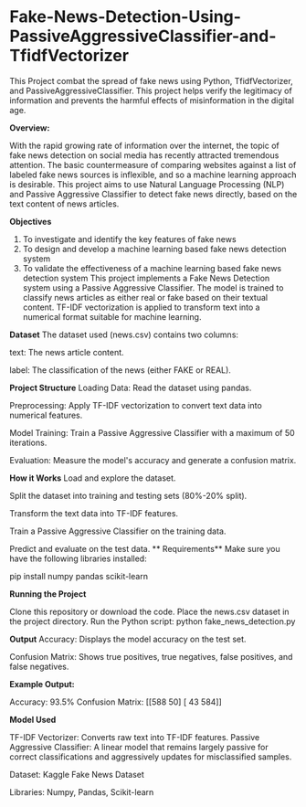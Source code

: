 # Fake-News-Detection-Using-PassiveAggressiveClassifier-and-TfidfVectorizer
This Project combat the spread of fake news using Python, TfidfVectorizer, and PassiveAggressiveClassifier. This project helps verify the legitimacy of information and prevents the harmful effects of misinformation in the digital age.

**Overview:**

With the rapid growing rate of information over the internet, the topic of fake news detection on social media has recently attracted tremendous attention. The basic countermeasure of comparing websites against a list of labeled fake news sources is inflexible, and so a machine learning approach is desirable. This project aims to use Natural Language Processing (NLP) and Passive Aggressive Classifier to detect fake news directly, based on the text content of news articles.

**Objectives**
1. To investigate and identify the key features of fake news
2. To design and develop a machine learning based fake news detection system
3. To validate the effectiveness of a machine learning based fake news detection system
This project implements a Fake News Detection system using a Passive Aggressive Classifier. The model is trained to classify news articles as either real or fake based on their textual content. TF-IDF vectorization is applied to transform text into a numerical format suitable for machine learning.

**Dataset**
The dataset used (news.csv) contains two columns:

text: The news article content.

label: The classification of the news (either FAKE or REAL).

**Project Structure**
Loading Data: Read the dataset using pandas.

Preprocessing: Apply TF-IDF vectorization to convert text data into numerical features.

Model Training: Train a Passive Aggressive Classifier with a maximum of 50 iterations.

Evaluation: Measure the model's accuracy and generate a confusion matrix.

**How it Works**
Load and explore the dataset.

Split the dataset into training and testing sets (80%-20% split).

Transform the text data into TF-IDF features.

Train a Passive Aggressive Classifier on the training data.

Predict and evaluate on the test data.
**
Requirements**
Make sure you have the following libraries installed:

pip install numpy pandas scikit-learn

**Running the Project**

Clone this repository or download the code.
Place the news.csv dataset in the project directory.
Run the Python script:
python fake_news_detection.py

**Output**
Accuracy: Displays the model accuracy on the test set.

Confusion Matrix: Shows true positives, true negatives, false positives, and false negatives.

**Example Output:**

Accuracy: 93.5%
Confusion Matrix:
[[588  50]
 [ 43 584]]
 
**Model Used**

TF-IDF Vectorizer: Converts raw text into TF-IDF features.
Passive Aggressive Classifier: A linear model that remains largely passive for correct classifications and aggressively updates for misclassified samples.

Dataset: Kaggle Fake News Dataset 

Libraries: Numpy, Pandas, Scikit-learn




